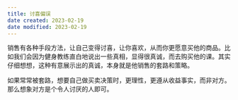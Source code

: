 ```yaml
---
title: 讨喜偏误
date created: 2023-02-19
date modified: 2023-02-19
---
```


销售有各种手段方法，让自己变得讨喜，让你喜欢，从而你更愿意买他的商品。比如我们会因为健身教练直白地说出一些真相，显得很真诚，而去购买他的课。其实仔细想想，这种有意展示出的真诚，本身就是他销售的套路和策略。

如果常常被套路，想要自己做买卖决策时，更理性，更遵从收益事实，而非对方。那么想象对方是个令人讨厌的人即可。
